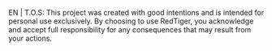 EN | T.O.S:
This project was created with good intentions and is intended for personal use exclusively. By choosing to use RedTiger, you acknowledge and accept full responsibility for any consequences that may result from your actions.
